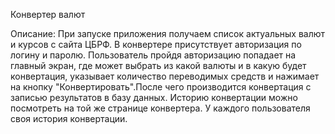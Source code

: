 Конвертер валют

Описание: 
При запуске приложения получаем список актуальных валют и курсов с сайта ЦБРФ.
В конвертере присутствует авторизация по логину и паролю.
Пользователь пройдя авторизацию попадает на главный экран, где может выбрать из какой валюты и в какую будет конвертация,
указывает количество переводимых средств и нажимает на кнопку "Конвертировать".После чего производится конвертация с записью результатов 
в базу данных.
Историю конвертации можно посмотреть на той же странице конвертера.
У каждого пользователя своя история конвертации.

